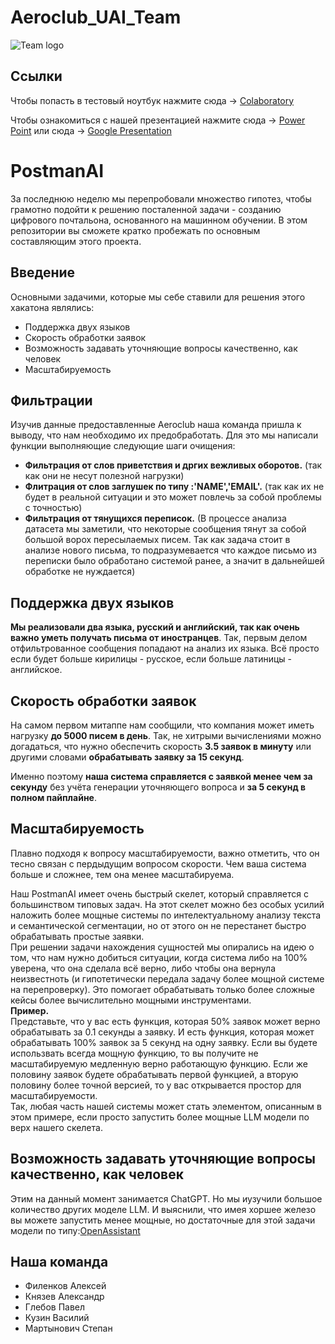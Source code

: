 # Aeroclub_UAI_Team
![Team logo](https://github.com/Aleshka5/Aeroclub_UAI_Team/assets/78702396/560890b7-0ffe-47da-ad92-59952752bfb9)<br>


## Ссылки
Чтобы попасть в тестовый ноутбук нажмите сюда -> [Colaboratory](https://colab.research.google.com/drive/16pzb8iQbYPkG__h4skMc08RVlp814gfV?usp=sharing)

Чтобы ознакомиться с нашей презентацией нажмите сюда -> [Power Point](https://git.codenrock.com/aeroclub-challenge-2023/cnrprod-team-29971/email-handler/-/blob/main/UAI_Team_Aeroclub_Challenge_2023_final_25.05.pptx)
или сюда -> [Google Presentation](https://docs.google.com/presentation/d/12vJagpZxojhIfBEsMpXl6MP7mXmMpsyVnzZBRTNHPdE/edit?usp=sharing)
# PostmanAI
За последнюю неделю мы перепробовали множество гипотез, чтобы грамотно подойти к решению посталенной задачи - созданию цифрового почтальона, основанного на машинном обучении. В этом репозитории вы сможете кратко пробежать по основным составляющим этого проекта.

## Введение
Основными задачими, которые мы себе ставили для решения этого хакатона являлись:
- Поддержка двух языков 
- Скорость обработки заявок
- Возможность задавать уточняющие вопросы качественно, как человек
- Масштабируемость

## Фильтрации
Изучив данные предоставленные Aeroclub наша команда пришла к выводу, что нам необходимо их предобработать. Для это мы написали функции выполняющие следующие шаги очищения:
- **Фильтрация от слов приветствия и дргих вежливых оборотов.** (так как они не несут полезной нагрузки)
- **Флитрация от слов заглушек по типу :'NAME','EMAIL'.** (так как их не будет в реальной ситуации и это может повлечь за собой проблемы с точностью)
- **Фильтрация от тянущихся переписок.** (В процессе анализа датасета мы заметили, что некоторые сообщения тянут за собой большой ворох пересылаемых писем. Так как задача стоит в анализе нового письма, то подразумевается что каждое письмо из переписки было обработано системой ранее, а значит в дальнейшей обработке не нуждается)

## Поддержка двух языков
**Мы реализовали два языка, русский и английский, так как очень важно уметь получать письма от иностранцев**. Так, первым делом отфильтрованное сообщения попадают на анализ их языка. Всё просто если будет больше кирилицы - русское, если больше латиницы - английское.

## Скорость обработки заявок
На самом первом митаппе нам сообщили, что компания может иметь нагрузку **до 5000 писем в день**.
Так, не хитрыми вычислениями можно догадаться, что нужно обеспечить скорость **3.5 заявок в минуту** или другими словами **обрабатывать заявку за 15 секунд**.

Именно поэтому **наша система справляется с заявкой менее чем за секунду** без учёта генерации уточняющего вопроса и **за 5 секунд в полном пайплайне**.

## Масштабируемость
Плавно подходя к вопросу масштабируемости, важно отметить, что он тесно связан с пердыдущим вопросом скорости. Чем ваша система больше и сложнее, тем она менее масштабируема.

Наш PostmanAI имеет очень быстрый скелет, который справляется с большинством типовых задач. На этот скелет можно без особых усилий наложить более мощные системы по интелектуальному анализу текста и семантической сегментации, но от этого он не перестанет быстро обрабатывать простые заявки. <br>
При решении задачи нахождения сущностей мы опирались на идею о том, что нам нужно добиться ситуации, когда система либо на 100% уверена, что она сделала всё верно, либо чтобы она вернула неизвестноть (и гипотетически передала задачу более мощной системе на перепроверку). Это помогает обрабатывать только более сложные кейсы более вычислительно мощными инструментами.<br>
**Пример.**<br>
Представьте, что у вас есть функция, которая 50% заявок может верно обрабатывать за 0.1 секунды а заявку. И есть функция, которая может обрабатывать 100% заявок за 5 секунд на одну заявку. Если вы будете использвать всегда мощную функцию, то вы получите не масштабируемую медленную верно работающую функцию. Если же половину заявок будете обрабатывать первой функцией, а вторую половину более точной версией, то у вас открывается простор для масштабируемости.<br>
Так, любая часть нашей системы может стать элементом, описанным в этом примере, если просто запустить более мощные LLM модели по верх нашего скелета.

## Возможность задавать уточняющие вопросы качественно, как человек
Этим на данный момент занимается ChatGPT. Но мы иузучили большое количество других моделе LLM. И выяснили, что имея хоршее железо вы можете запустить менее мощные, но достаточные для этой задачи модели по типу:[OpenAssistant](https://huggingface.co/MetaIX/OpenAssistant-Llama-30b-4bit/tree/main)

## Наша команда
- Филенков Алексей
- Князев Александр
- Глебов Павел
- Кузин Василий
- Мартынович Степан
